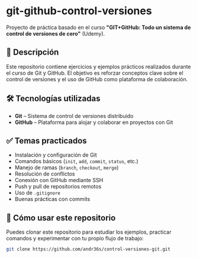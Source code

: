 # git-github-control-versiones

Proyecto de práctica basado en el curso **"GIT+GitHub: Todo un sistema de control de versiones de cero"** (Udemy).

## 📌 Descripción

Este repositorio contiene ejercicios y ejemplos prácticos realizados durante el curso de Git y GitHub. El objetivo es reforzar conceptos clave sobre el control de versiones y el uso de GitHub como plataforma de colaboración.

## 🛠️ Tecnologías utilizadas

- **Git** – Sistema de control de versiones distribuido  
- **GitHub** – Plataforma para alojar y colaborar en proyectos con Git

## ✅ Temas practicados

- Instalación y configuración de Git  
- Comandos básicos (`init`, `add`, `commit`, `status`, etc.)  
- Manejo de ramas (`branch`, `checkout`, `merge`)  
- Resolución de conflictos  
- Conexión con GitHub mediante SSH  
- Push y pull de repositorios remotos  
- Uso de `.gitignore`  
- Buenas prácticas con commits

## 🚀 Cómo usar este repositorio

Puedes clonar este repositorio para estudiar los ejemplos, practicar comandos y experimentar con tu propio flujo de trabajo:

```bash
git clone https://github.com/andr36s/control-versiones-git.git
